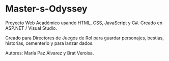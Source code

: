 # Master-s-Odyssey
Proyecto Web Académico usando HTML, CSS, JavaScript y C#. Creado en  ASP.NET / Visual Studio.

Creado para Directores de Juegos de Rol para guardar personajes, bestias, historias, cementerio y para lanzar dados.

Autores: María Paz Álvarez y Brat Veroisa.
